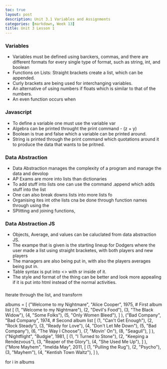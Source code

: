 ```yaml
---
toc: true
layout: post
description: Unit 3.1 Variables and Assignments
categories: [markdown, Week 13]
title: Unit 3 Lesson 1
---
```


### Variables
- Variables must be defined using barckers, commas, and there are different formats for every single type of format, such as string, int, and boolean
- Functions on Lists: Straight brackets create a list, which can be appended.
- Curly brackets are being used for interchanging variables.
- An alternative of using numbers if floats which is similar to that of the numbers.
- An even function occurs when 

### Javascript
- To define a variable one must use the variable var
- Algebra can be printed throught the print command - (z + y)
- Boolean is true and false which a variable can be printed around.
- String is printed through the print command which quotations around it to produce the data that wants to be pritned.

### Data Abstraction
- Data Abstraction manages the complexity of a program and manage the data and devolop 
- AP Exams are more into lists than dictionaries
- To add stuff into lists one can use the command .append which adds stuff into the list
- One can also break downs lists into more lists fo
- Organising ites int othe lists cna be done through function names through using the
- SPlitting and joining functions,

### Data Abstraction JS
- Objects, Average, and values can be caluclated from data abstraction JS.
- The exampe that is given is the starting lineup for Dodgers where the user made a list using straight bracketes, with both players and new players
- The managers are also being put in, with also the players averages being put in.
- Table syntax is put into <> with sr inside of it.
- The style and format of the thing can be better and look more appealing if it is put into html instead of the normal activities.

### 

Iterate through the list, and transform


albums = [
    ("Welcome to my Nightmare", "Alice Cooper", 1975,   # First album list
     [
         (1, "Welcome to my Nightmare"),
         (2, "Devil's Food"),
         (3, "The Black Widow"),
         (4, "Some Folks"),
         (5, "Only Women Bleed"),
     ]
     ),
    ("Bad Company", "Bad Company", 1974,   # Second album list
     [
         (1, "Can't Get Enough"),
         (2, "Rock Steady"),
         (3, "Ready for Love"),
         (4, "Don't Let Me Down"),
         (5, "Bad Company"),
         (6, "The Way I Choose"),
         (7, "Movin' On"),
         (8, "Seagull"),
     ]
     ),
    ("Nightflight", "Budgie", 1981,
     [
         (1, "I Turned to Stone"),
         (2, "Keeping a Rendezvous"),
         (3, "Reaper of the Glory"),
         (4, "She Used Me Up"),
     ]
     ),
    ("More Mayhem", "Imelda May", 2011,
     [
         (1, "Pulling the Rug"),
         (2, "Psycho"),
         (3, "Mayhem"),
         (4, "Kentish Town Waltz"),
     ]
     ),

for i in albums